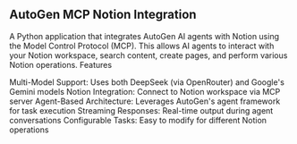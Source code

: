 ## AutoGen MCP Notion Integration

A Python application that integrates AutoGen AI agents with Notion using the Model Control Protocol (MCP). This allows AI agents to interact with your Notion workspace, search content, create pages, and perform various Notion operations.
Features

Multi-Model Support: Uses both DeepSeek (via OpenRouter) and Google's Gemini models
Notion Integration: Connect to Notion workspace via MCP server
Agent-Based Architecture: Leverages AutoGen's agent framework for task execution
Streaming Responses: Real-time output during agent conversations
Configurable Tasks: Easy to modify for different Notion operations
